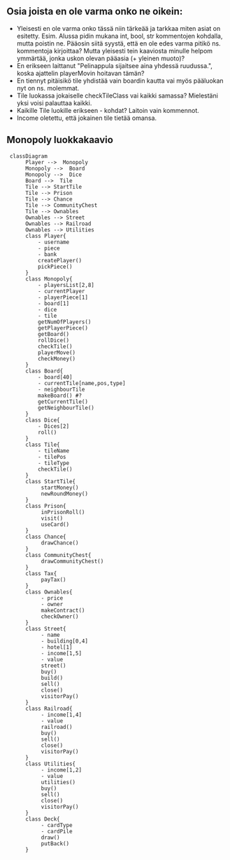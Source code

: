 ## Osia joista en ole varma onko ne oikein:
- Yleisesti en ole varma onko tässä niin tärkeää ja tarkkaa miten asiat on esitetty. Esim. Alussa pidin mukana int, bool, str kommentojen kohdalla, mutta poistin ne. Pääosin siitä syystä, että en ole edes varma pitikö ns. kommentoja kirjoittaa? Mutta yleisesti tein kaaviosta minulle helpom ymmärtää, jonka uskon olevan pääasia (+ yleinen muoto)?
- En erikseen laittanut "Pelinappula sijaitsee aina yhdessä ruudussa.", koska ajattelin playerMovin hoitavan tämän?
- En tiennyt pitäisikö tile yhdistää vain boardin kautta vai myös pääluokan nyt on ns. molemmat.
- Tile luokassa jokaiselle checkTileClass vai kaikki samassa? Mielestäni yksi voisi palauttaa kaikki.
- Kaikille Tile luokille erikseen - kohdat? Laitoin vain kommennot.
- Income oletettu, että jokainen tile tietää omansa.

## Monopoly luokkakaavio
```mermaid
 classDiagram
      Player -->  Monopoly
      Monopoly -->  Board
      Monopoly -->  Dice
      Board -->  Tile
      Tile --> StartTile
      Tile --> Prison
      Tile --> Chance
      Tile --> CommunityChest
      Tile --> Ownables
      Ownables --> Street
      Ownables --> Railroad
      Ownables --> Utilities
      class Player{
          - username
          - piece
          - bank
          createPlayer()
          pickPiece()
      }
      class Monopoly{
          - playersList[2,8]
          - currentPlayer
          - playerPiece[1]
          - board[1]
          - dice
          - tile
          getNumOfPlayers()
          getPlayerPiece()
          getBoard()
          rollDice()
          checkTile()
          playerMove()
          checkMoney()
      }
      class Board{
          - board[40]
          - currentTile[name,pos,type]
          - neighbourTile
          makeBoard() #?
          getCurrentTile()
          getNeighbourTile()
      }
      class Dice{
          - Dices[2]
          roll()
      }
      class Tile{
          - tileName
          - tilePos
          - tileType
          checkTile()
      }
      class StartTile{
           startMoney()
           newRoundMoney()
      }
      class Prison{
           inPrisonRoll()
           visit()
           useCard()
      }
      class Chance{
           drawChance()
      }
      class CommunityChest{
           drawCommunityChest()
      }
      class Tax{
           payTax()
      }
      class Ownables{
           - price
           - owner
           makeContract()
           checkOwner()
      }
      class Street{
           - name
           - building[0,4]
           - hotel[1]
           - income[1,5]
           - value
           street()
           buy()
           build()
           sell()
           close()
           visitorPay()
      }
      class Railroad{
           - income[1,4]
           - value
           railroad()
           buy()
           sell()
           close()
           visitorPay()
      }
      class Utilities{
           - income[1,2]
           - value
           utilities()
           buy()
           sell()
           close()
           visitorPay()
      }
      class Deck{
           - cardType
           - cardPile
           draw()
           putBack()
      }
```
